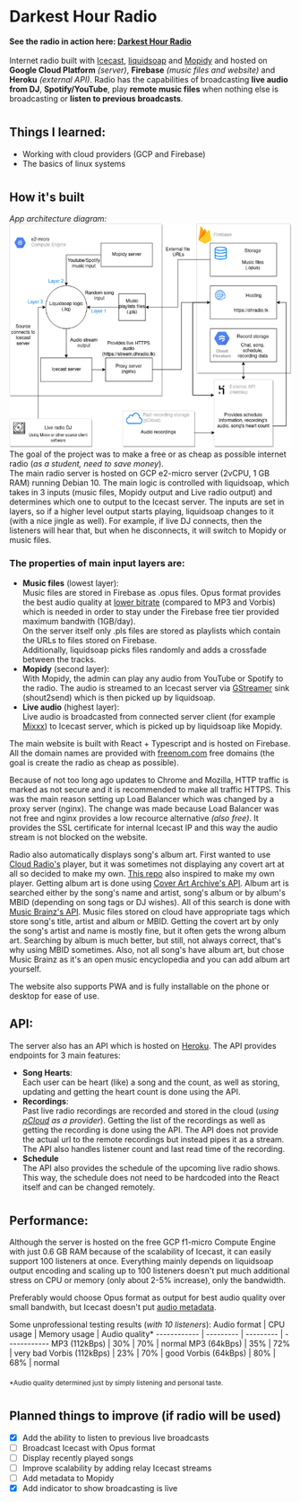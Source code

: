 # Darkest Hour Radio
**See the radio in action here: [Darkest Hour Radio](https://dhradio.tk)**<br><br>
Internet radio built with [Icecast](https://icecast.org), [liquidsoap](https://www.liquidsoap.info) and [Mopidy](https://mopidy.com) and hosted on **Google Cloud Platform** _(server)_, **Firebase** _(music files and website)_ and **Heroku** _(external API)_. Radio has the capabilities of broadcasting **live audio from DJ**, **Spotify/YouTube**, play **remote music files** when nothing else is broadcasting or **listen to previous broadcasts**.

#
## Things I learned:
- Working with cloud providers (GCP and Firebase)
- The basics of linux systems

#
## How it's built
_App architecture diagram:_<br>
![Radio architecture](DHR_architecture.jpg)<br>
The goal of the project was to make a free or as cheap as possible internet radio (_as a student, need to save money_).<br>
The main radio server is hosted on GCP e2-micro server (2vCPU, 1 GB RAM) running Debian 10. The main logic is controlled with liquidsoap, which takes in 3 inputs (music files, Mopidy output and Live radio output) and determines which one to output to the Icecast server. The inputs are set in layers, so if a higher level output starts playing, liquidsoap changes to it (with a nice jingle as well). For example, if live DJ connects, then the listeners will hear that, but when he disconnects, it will switch to Mopidy or music files.<br>
### The properties of main input layers are:
- **Music files** (lowest layer):<br>
Music files are stored in Firebase as .opus files. Opus format provides the best audio quality at [lower bitrate](http://listening-test.coresv.net/results.htm) (compared to MP3 and Vorbis) which is needed in order to stay under the Firebase free tier provided maximum bandwith (1GB/day).<br>
On the server itself only .pls files are stored as playlists which contain the URLs to files stored on Firebase.<br>
Additionally, liquidsoap picks files randomly and adds a crossfade between the tracks.
- **Mopidy** (second layer):<br>
With Mopidy, the admin can play any audio from YouTube or Spotify to the radio. The audio is streamed to an Icecast server via [GStreamer](https://gstreamer.freedesktop.org) sink (shout2send) which is then picked up by liquidsoap.
- **Live audio** (highest layer):<br>
Live audio is broadcasted from connected server client (for example [Mixxx](https://mixxx.org)) to Icecast server, which is picked up by liquidsoap like Mopidy.

The main website is built with React + Typescript and is hosted on Firebase. All the domain names are provided with [freenom.com](https://freenom.com) free domains (the goal is create the radio as cheap as possible).

Because of not too long ago updates to Chrome and Mozilla, HTTP traffic is marked as not secure and it is recommended to make all traffic HTTPS. This was the main reason setting up Load Balancer which was changed by a proxy server (nginx). The change was made because Load Balancer was not free and nginx provides a low recource alternative *(also free)*. It provides the SSL certificate for internal Icecast IP and this way the audio stream is not blocked on the website.

Radio also automatically displays song's album art. First wanted to use [Cloud Radio's](https://www.cloudrad.io) player, but it was sometimes not displaying any covert art at all so decided to make my own. [This repo](https://github.com/MrLemur/bottle-radio) also inspired to make my own player. Getting album art is done using [Cover Art Archive's API](https://coverartarchive.org). Album art is searched either by the song's name and artist, song's album or by album's MBID (depending on song tags or DJ wishes). All of this search is done with [Music Brainz's API](https://musicbrainz.org). Music files stored on cloud have appropriate tags which store song's title, artist and album or MBID. Getting the covert art by only the song's artist and name is mostly fine, but it often gets the wrong album art. Searching by album is much better, but still, not always correct, that's why using MBID sometimes. Also, not all song's have album art, but chose Music Brainz as it's an open music encyclopedia and you can add album art yourself.

The website also supports PWA and is fully installable on the phone or desktop for ease of use.

## API:
The server also has an API which is hosted on [Heroku](https://heroku.com). The API provides endpoints for 3 main features:
- **Song Hearts**:<br>
  Each user can be heart (like) a song and the count, as well as storing, updating and getting the heart count is done using the API.
- **Recordings**:<br>
  Past live radio recordings are recorded and stored in the cloud (*using [pCloud](https://pcloud.com) as a provider*). Getting the list of the recordings as well as getting the recording is done using the API. The API does not provide the actual url to the remote recordings but instead pipes it as a stream. The API also handles listener count and last read time of the recording.
- **Schedule**<br>
  The API also provides the schedule of the upcoming live radio shows. This way, the schedule does not need to be hardcoded into the React itself and can be changed remotely.

#
## Performance:
Although the server is hosted on the free GCP f1-micro Compute Engine with just 0.6 GB RAM because of the scalability of Icecast, it can easily support 100 listeners at once. Everything mainly depends on liquidsoap output encoding and scaling up to 100 listeners doesn't put much additional stress on CPU or memory (only about 2-5% increase), only the bandwidth.

Preferably would choose Opus format as output for best audio quality over small bandwith, but Icecast doesn't put [audio metadata](http://lists.xiph.org/pipermail/icecast-dev/2017-July/002628.html).

Some unprofessional testing results (_with 10 listeners_):
Audio format | CPU usage | Memory usage | Audio quality*
------------ | --------- | --------- | ------------
MP3 (112kBps) | 30% | 70% | normal
MP3 (64kBps) | 35% | 72% | very bad
Vorbis (112kBps) | 23% | 70% | good
Vorbis (64kBps) | 80% | 68% | normal

<sub>*Audio quality determined just by simply listening and personal taste.</sub>

# 
## Planned things to improve (if radio will be used)
- [X] Add the ability to listen to previous live broadcasts
- [ ] Broadcast Icecast with Opus format
- [ ] Display recently played songs
- [ ] Improve scalability by adding relay Icecast streams
- [ ] Add metadata to Mopidy
- [X] Add indicator to show broadcasting is live
